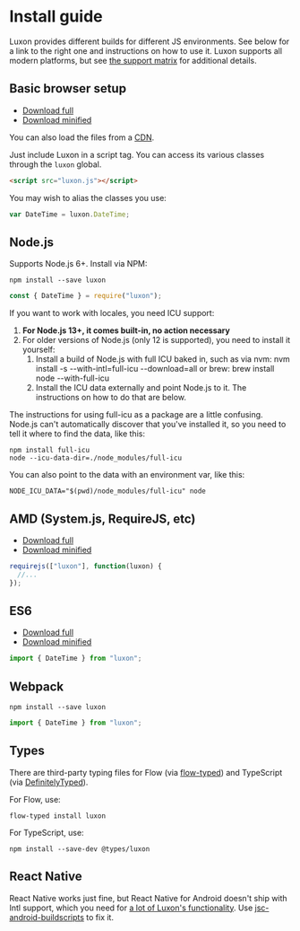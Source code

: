 # Install guide

Luxon provides different builds for different JS environments. See below for a link to the right one and instructions on how to use it. Luxon supports all modern platforms, but see [the support matrix](matrix.md) for additional details.

## Basic browser setup

- [Download full](https://moment.github.io/luxon/global/luxon.js)
- [Download minified](https://moment.github.io/luxon/global/luxon.min.js)

You can also load the files from a [CDN](https://www.jsdelivr.com/package/npm/luxon).

Just include Luxon in a script tag. You can access its various classes through the `luxon` global.

```html
<script src="luxon.js"></script>
```

You may wish to alias the classes you use:

```js
var DateTime = luxon.DateTime;
```

## Node.js

Supports Node.js 6+. Install via NPM:

```
npm install --save luxon
```

```js
const { DateTime } = require("luxon");
```

If you want to work with locales, you need ICU support:

 1. **For Node.js 13+, it comes built-in, no action necessary**
 2. For older versions of Node.js (only 12 is supported), you need to install it yourself:
    1. Install a build of Node.js with full ICU baked in, such as via nvm: nvm install <version> -s --with-intl=full-icu --download=all or brew: brew install node --with-full-icu
    2. Install the ICU data externally and point Node.js to it. The instructions on how to do that are below.

The instructions for using full-icu as a package are a little confusing. Node.js can't automatically discover that you've installed it, so you need to tell it where to find the data, like this:

```
npm install full-icu
node --icu-data-dir=./node_modules/full-icu
```

You can also point to the data with an environment var, like this:

```
NODE_ICU_DATA="$(pwd)/node_modules/full-icu" node
```

## AMD (System.js, RequireJS, etc)

- [Download full](https://moment.github.io/luxon/amd/luxon.js)
- [Download minified](https://moment.github.io/luxon/amd/luxon.min.js)

```js
requirejs(["luxon"], function(luxon) {
  //...
});
```

## ES6

- [Download full](https://moment.github.io/luxon/es6/luxon.js)
- [Download minified](https://moment.github.io/luxon/es6/luxon.min.js)

```js
import { DateTime } from "luxon";
```

## Webpack

```
npm install --save luxon
```

```js
import { DateTime } from "luxon";
```

## Types

There are third-party typing files for Flow (via [flow-typed](https://github.com/flowtype/flow-typed)) and TypeScript (via [DefinitelyTyped](https://github.com/DefinitelyTyped/DefinitelyTyped)).

For Flow, use:

```
flow-typed install luxon
```

For TypeScript, use:

```
npm install --save-dev @types/luxon
```

## React Native

React Native works just fine, but React Native for Android doesn't ship with Intl support, which you need for [a lot of Luxon's functionality](matrix.md). Use [jsc-android-buildscripts](https://github.com/SoftwareMansion/jsc-android-buildscripts) to fix it.
